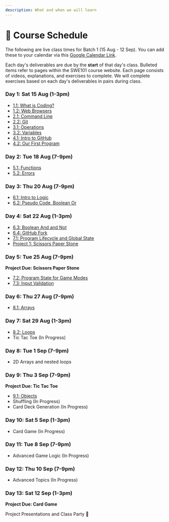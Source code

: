 ```yaml
---
description: What and when we will learn
---
```


# 📆 Course Schedule

The following are live class times for Batch 1 \(15 Aug - 12 Sep\). You can add these to your calendar via this [Google Calendar Link](https://calendar.google.com/calendar/ical/c_gk08cvi7junnsufojhgb9cse0g%40group.calendar.google.com/private-0ad96a6295ce32db230e9bf3a742c33b/basic.ics).

Each day's deliverables are due by the **start** of that day's class. Bulleted items refer to pages within the SWE101 course website. Each page consists of videos, explanations, and exercises to complete. We will complete exercises based on each day's deliverables in pairs during class.

### Day 1: Sat 15 Aug \(1-3pm\)

* [1.1: What is Coding?](../1-introduction/1-1-what-is-coding.md)
* [1.2: Web Browsers](../1-introduction/1-2-web-browsers.md)
* [2.1: Command Line](../2-organising-and-managing-code-files/2-1-command-line.md)
* [2.2: Git](../2-organising-and-managing-code-files/2-2-git.md)
* [3.1: Operations](../3-basic-data-manipulation/3-1-operations.md)
* [3.2: Variables](../3-basic-data-manipulation/3-2-variables.md)
* [4.1: Intro to GitHub](../4-getting-started-with-code/4-1-intro-to-github.md)
* [4.2: Our First Program](../4-getting-started-with-code/4-2-our-first-program.md)

### Day 2: Tue 18 Aug \(7-9pm\)

* [5.1: Functions](../5-structuring-and-debugging-code/5-1-functions.md)
* [5.2: Errors](../5-structuring-and-debugging-code/5-2-errors.md)

### **Day 3: Thu 20 Aug \(7-9pm\)**

* [6.1: Intro to Logic](../6-conditional-logic/6-1-intro-to-logic.md)
* [6.2: Pseudo Code, Boolean Or](../6-conditional-logic/6-2-pseudo-code-boolean-or.md)

### Day 4: Sat 22 Aug \(1-3pm\)

* [6.3: Boolean And and Not](../6-conditional-logic/6-3-boolean-and-and-not.md)
* [6.4: GitHub Fork](../6-conditional-logic/6.4-github-fork.md)
* [7.1: Program Lifecycle and Global State](../7-managing-state-and-input-validation/7-1-program-lifecycle-and-state.md)
* [Project 1: Scissors Paper Stone](../projects/project-1-scissors-paper-stone.md)

### Day 5: Tue 25 Aug \(7-9pm\)

**Project Due: Scissors Paper Stone**

* [7.2: Program State for Game Modes](../7-managing-state-and-input-validation/7-2-program-state-for-game-modes.md)
* [7.3: Input Validation](../7-managing-state-and-input-validation/7-3-input-validation.md)

### Day 6: Thu 27 Aug \(7-9pm\)

* [8.1: Arrays](../8-arrays-and-iteration/8-1-arrays.md)

### **Day 7: Sat 29 Aug \(1-3pm\)**

* [8.2: Loops](../8-arrays-and-iteration/8-2-loops.md)
* Tic Tac Toe \(In Progress\)

### Day 8: Tue 1 Sep \(7-9pm\)

* 2D Arrays and nested loops

### Day 9: Thu 3 Sep \(7-9pm\)

**Project Due: Tic Tac Toe**

* [9.1: Objects](../9-javascript-objects/9-1-objects.md)
* Shuffling \(In Progress\)
* Card Deck Generation \(In Progress\)

### Day 10: Sat 5 Sep \(1-3pm\)

* Card Game \(In Progress\)

### Day 11: Tue 8 Sep \(7-9pm\)

* Advanced Game Logic \(In Progress\)

### Day 12: Thu 10 Sep \(7-9pm\)

* Advanced Topics \(In Progress\)

### Day 13: Sat 12 Sep \(1-3pm\)

**Project Due: Card Game**

Project Presentations and Class Party 🥳

